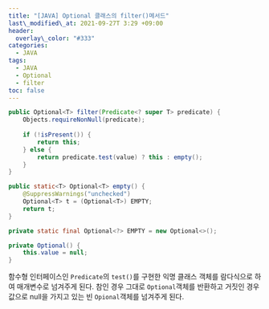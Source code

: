 ```yaml
---
title: "[JAVA] Optional 클래스의 filter()메서드"
last\_modified\_at: 2021-09-27T 3:29 +09:00
header:
  overlay\_color: "#333"
categories:
  - JAVA
tags:
  - JAVA
  - Optional
  - filter
toc: false
---
```

```java
public Optional<T> filter(Predicate<? super T> predicate) {
    Objects.requireNonNull(predicate);
    
    if (!isPresent()) {
        return this;
    } else {
        return predicate.test(value) ? this : empty();
    }
} 
```

```java
public static<T> Optional<T> empty() {
    @SuppressWarnings("unchecked")
    Optional<T> t = (Optional<T>) EMPTY;
    return t;
}
```

```java
private static final Optional<?> EMPTY = new Optional<>();
```

```java
private Optional() {
    this.value = null;
}     
```

함수형 인터페이스인 `Predicate`의 `test()`를 구현한 익명 클래스 객체를 람다식으로 하여 매개변수로 넘겨주게 된다.
참인 경우 그대로 `Optional`객체를 반환하고 거짓인 경우 값으로 null을 가지고 있는 빈 `Opional`객체를 넘겨주게 된다.
